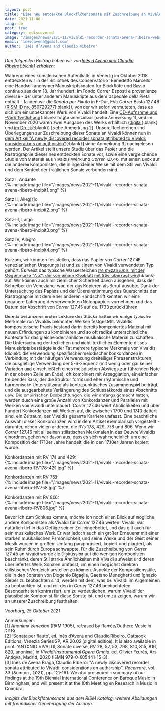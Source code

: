 ```yaml
---
layout: post
title: "Eine neu entdeckte Blockflötensonate mit Zuschreibung an Vivaldi"
date: 2021-11-08
lang: de
post: true
category: rediscovered
image: "/images/news/2021-11/vivaldi-recorder-sonata-avena-ribeiro-website.png"
email: 'inesdavena@gmail.com'
author: 'Inês d’Avena and Claudio Ribeiro'
---
```


_Den folgenden Beitrag haben wir von [Inês d’Avena und Claudio Ribeiro](https://www.avenaribeiro.com/){:blank} erhalten:_  


Während eines künstlerischen Aufenthalts in Venedig im Oktober 2018 entdeckten wir in der Bibliothek des Conservatorio "Benedetto Marcello" eine Handvoll anonymer Manuskriptsonaten für Blockflöte und Basso continuo aus dem 18. Jahrhundert. Im Fondo Correr, Esposti e provenienze diverse - der unter anderem Manuskripte aus dem Ospedale della Pietà enthält - fanden wir die _Sonata per Flauto_ in F-Dur, I-Vc _Correr_ Busta 127.46 ([RISM ID no. 850729277](https://opac.rism.info/search?id=850729277&View=rism){:blank}), von der wir sofort vermuteten, dass es sich um ein unbekanntes Werk von Vivaldi handelt. Eine [CD-Aufnahme und -Veröffentlichung](https://open.spotify.com/album/2OvOb21ES5vYvqtafSeueD){:blank} folgte unmittelbar [siehe Anmerkung 1], und im November 2020 waren zwei Ausgaben des Werks erhältlich ([digital](https://www.avenaribeiro.com/shop-vivaldi){:blank} und [im Druck](https://www.ars-antiqva.com/libro/vivaldi-sonate-diverse-rv-28-rv-52-rv-53-rv-798-rv-810-rv-815-rv-816-rv-820-anonima_15009){:blank}) [siehe Anmerkung 2]. Unsere Recherchen und Überlegungen zur Zuschreibung dieser Sonate an Vivaldi können nun in [dem Artikel "A newly discovered recorder sonata attributed to Vivaldi: considerations on authorship"](https://www.lim.it/en/recercare/6177-a-newly-discovered-recorder-sonata-attributed-to-vivaldi-considerations-on-authorship-9788855431040.html#/1-tipo_prodotto-pdf_lim){:blank} [siehe Anmerkung 3] nachgelesen werden. Der Artikel stellt unsere Studie über das Papier und die Rastrographie dieser neu entdeckten Sonate vor, sowie eine vergleichende Studie von Material aus Vivaldis Werk und _Correr_ 127.46, mit einem Blick auf die anderen Komponisten, die in irgendeiner Weise mit dem Stil von Vivaldi und dem Kontext der fraglichen Sonate verbunden sind.  

Satz I, Andante  
{% include image file="/images/news/2021-11/vivaldi-recorder-sonata-avena-ribeiro-incipit1.png" %}  

Satz II, Alleg[r]o  
{% include image file="/images/news/2021-11/vivaldi-recorder-sonata-avena-ribeiro-incipit2.png" %}  

Satz III, Largo  
{% include image file="/images/news/2021-11/vivaldi-recorder-sonata-avena-ribeiro-incipit3.png" %}  

Satz IV, Allegro  
{% include image file="/images/news/2021-11/vivaldi-recorder-sonata-avena-ribeiro-incipit4.png" %}  

Kurzum, wir konnten feststellen, dass das Papier von _Correr_ 127.46 venezianischen Ursprungs ist und zu einem von Vivaldi verwendeten Typ gehört. Es weist das typische Wasserzeichen [_tre mezze lune_, mit der Gegenmarke "A Z", der von einem Kleeblatt mit Stiel überragt wird](https://hofmusik.slub-dresden.de/en/catalogues/watermarks-catalogue/detail/?tx_slubwatersignauthorsdb_pi1%5Bwatersign%5D=262&tx_slubwatersignauthorsdb_pi1%5BwatersignSearch%5D%5BnameTaxonomy%5D=&tx_slubwatersignauthorsdb_pi1%5BwatersignSearch%5D%5BnamePapermill%5D=&tx_slubwatersignauthorsdb_pi1%5BwatersignSearch%5D%5BnamePapermaker%5D=&tx_slubwatersignauthorsdb_pi1%5BwatersignSearch%5D%5BnameState%5D=&tx_slubwatersignauthorsdb_pi1%5BwatersignSearch%5D%5BnameRegion%5D=&tx_slubwatersignauthorsdb_pi1%5BwatersignSearch%5D%5Ball%5D=102&tx_slubwatersignauthorsdb_pi1%5Bcontroller%5D=Watersign&cHash=ec7a30711da7bdabfebe5ce2707819f6){:blank} auf. Wir können auch mit ziemlicher Sicherheit davon ausgehen, dass der Schreiber ein Venezianer war, der das Kopieren als Beruf ausübte. Dank der Untersuchung des Papiers und der Übereinstimmung des Querschnitts der Rastrographie mit dem einer anderen Handschrift konnten wir eine genauere Datierung des verwendeten Notenpapiers vornehmen und das Datum der Abschrift von _Correr_ 127.46 auf ca. 1733 zurückführen.  

Bereits bei unserer ersten Lektüre des Stücks hatten wir einige typische Merkmale von Vivaldis bekannten Werken festgestellt. Vivaldis kompositorische Praxis bestand darin, bereits komponiertes Material mit neuen Erfindungen zu kombinieren und so oft radikal unterschiedliche Kontexte für das gleiche oder ähnliche musikalische Material zu schaffen. Die Untersuchung der textlichen und nicht-textlichen Elemente dieses Manuskripts bestätigte in der Tat mehrere typische Merkmale von Vivaldis Idiolekt: die Verwendung spezifischer melodischer Konkordanzen in Verbindung mit der häufigen Verwendung dreiteiliger Phrasenstrukturen, die ausgiebige Verwendung der 5-6-Sequenz (mit wenig oder gar keiner Variation und einschließlich eines melodischen Abstiegs zur führenden Note in der oberen Zeile am Ende), oft kombiniert mit Arpeggiation, ein einfacher treibender Bass, der die Struktur formt und eher rhythmische und harmonische Unterstützung als kontrapunktisches Zusammenspiel beiträgt, und die ausgearbeitete Verlängerung des Schlussakkords eines Abschnitts usw. Die empirischen Beobachtungen, die wir anfangs gemacht hatten, werden durch eine große Anzahl von Konkordanzen und Parallelen mit Werken von Vivaldi untermauert: _Correr_ 127.46 weist Ähnlichkeiten und über hundert Konkordanzen mit Werken auf, die zwischen 1700 und 1740 datiert sind, ein Zeitraum, der Vivaldis gesamte Karriere umfasst. Eine beachtliche Auswahl dieser Konkordanzen wird in dem Artikel exemplarisch vorgestellt - darunter, neben vielen anderen, die RVs 178, 429, 758 und 806. Wenn wir _Correr_ 127.46 mit all seinen stilistischen Merkmalen in das Oeuvre Vivaldis einordnen, gehen wir davon aus, dass es sich wahrscheinlich um eine Komposition der 1710er Jahre handelt, die in den 1730er Jahren kopiert wurde.  

Konkordanzen mit RV 178 und 429:  
{% include image file="/images/news/2021-11/vivaldi-recorder-sonata-avena-ribeiro-RV178-429.jpg" %}  

Konkordanzen mit RV 758:  
{% include image file="/images/news/2021-11/vivaldi-recorder-sonata-avena-ribeiro-RV758.jpg" %}  

Konkordanzen mit RV 806:  
{% include image file="/images/news/2021-11/vivaldi-recorder-sonata-avena-ribeiro-RV806.jpg" %}  

Bevor ich zum Schluss komme, möchte ich noch einen Blick auf mögliche andere Komponisten als Vivaldi für _Correr_ 127.46 werfen. Vivaldi war natürlich tief in das Gefüge seiner Zeit eingebettet, und das gilt auch für sein musikalisches Werk. Er war jedoch auch ein großer Erneuerer mit einer starken musikalischen Persönlichkeit, und seine Werke und der Geist seiner Musik wurden in großem Umfang paraphrasiert, kopiert und plagiiert, als sein Ruhm durch Europa schwappte. Für die Zuschreibung von _Correr_ 127.46 an Vivaldi wurde die Diskussion auf die wenigen Komponisten beschränkt, deren Stil starke Ähnlichkeiten mit Vivaldi aufweist und deren überliefertes Werk Sonaten umfasst, um einen möglichst direkten stilistischen Vergleich anstellen zu können. Aspekte der Kompositionsstile, die in den Sonaten von Diogenio Bigaglia, Gaetano Meneghetti und Ignazio Sieber zu beobachten sind, werden mit dem, was bei Vivaldi im Allgemeinen zu beobachten ist, und mit den in _Correr_ 127.46 beobachteten Besonderheiten kontrastiert, um zu verdeutlichen, warum Vivaldi der plausibelste Komponist für diese Sonate ist, und um zu zeigen, warum wir an unserer Zuschreibung festhalten.

_Voorburg, 25 Oktober 2021_

Anmerkungen:  
[1] _Anonimo Venexian_ (RAM 1905), released by Ramée/Outhere Music in 2019.  
[2] ‘Sonata per flauto’, ed. Inês d’Avena and Claudio Ribeiro, Oatbrook Editions, Venezia Series SP, AR 20.02 (digital edition). It is also available in print: ‘ANTONIO VIVALDI, Sonate diverse, RV 28, 52, 53, 798, 810, 815, 816, 820, anonima’, in _Vivaldi Instrumental Opera Omnia_, ed. Olivier Fourés, Ars Antiqva, Madrid, 2020 (ISMN 979-0-805441-15-3).  
[3] Inês de Avena Braga, Claudio Ribeiro: "A newly discovered recorder sonata attributed to Vivaldi: considerations on authorship", _Recercare_, vol. 33 (Summer, 2021), pp. 121-161. We also presented a summary of our findings at the 19th Biennial International Conference on Baroque Music in Birmingham, and will present it at the 10th Meeting on Research in Music in Coimbra.

_Incipits der Blockflötensonate aus dem RISM Katalog; weitere Abbildungen mit freundlicher Genehmigung der Autoren._

